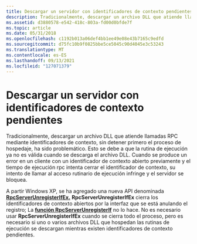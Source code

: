 ```yaml
---
title: Descargar un servidor con identificadores de contexto pendientes
description: Tradicionalmente, descargar un archivo DLL que atiende llamadas RPC mediante identificadores de contexto, sin detener primero el proceso de hospedaje, ha sido problemático.
ms.assetid: d3880578-e542-418c-803a-fd00d0bfde7f
ms.topic: article
ms.date: 05/31/2018
ms.openlocfilehash: c1192b013a06def4bb1ee49e08e43b7165c9edfd
ms.sourcegitcommit: d75fc10b9f0825bbe5ce5045c90d4045e3c53243
ms.translationtype: MT
ms.contentlocale: es-ES
ms.lasthandoff: 09/13/2021
ms.locfileid: "127071379"
---
```

# <a name="unloading-a-server-with-outstanding-context-handles"></a>Descargar un servidor con identificadores de contexto pendientes

Tradicionalmente, descargar un archivo DLL que atiende llamadas RPC mediante identificadores de contexto, sin detener primero el proceso de hospedaje, ha sido problemático. Esto se debe a que la rutina de ejecución ya no es válida cuando se descarga el archivo DLL. Cuando se produce un error en un cliente con un identificador de contexto abierto previamente y el tiempo de ejecución rpc intenta cerrar el identificador de contexto, su intento de llamar al acceso rutinario de ejecución infringe y el servidor se bloquea.

A partir Windows XP, se ha agregado una nueva API denominada [**RpcServerUnregisterIfEx.**](/windows/desktop/api/Rpcdce/nf-rpcdce-rpcserverunregisterifex) **RpcServerUnregisterIfEx** cierra los identificadores de contexto abiertos por la interfaz que se está anulando el registro; La [**función RpcServerUnregisterIf**](/windows/desktop/api/Rpcdce/nf-rpcdce-rpcserverunregisterif) no lo hace. No es necesario usar **RpcServerUnregisterIfEx** cuando se cierra todo el proceso, pero es necesario si uno o varios archivos DLL que hospedan las rutinas de ejecución se descargan mientras existen identificadores de contexto pendientes.

 

 




